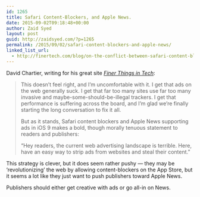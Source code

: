```yaml
---
id: 1265
title: Safari Content-Blockers, and Apple News.
date: 2015-09-02T09:18:48+00:00
author: Zaid Syed
layout: post
guid: http://zaidsyed.com/?p=1265
permalink: /2015/09/02/safari-content-blockers-and-apple-news/
linked_list_url:
  - http://finertech.com/blog/on-the-conflict-between-safari-content-blockers-and-apple-news-in-ios-9
---
```

David Chartier, writing for his great site [_Finer Things in Tech_](http://finertech.com):

> This doesn&#8217;t feel right, and I&#8217;m uncomfortable with it. I get that ads on the web generally suck. I get that far too many sites use far too many invasive and maybe-some-should-be-illegal trackers. I get that performance is suffering across the board, and I&#8217;m glad we&#8217;re finally starting the long conversation to fix it all.
> 
> But as it stands, Safari content blockers and Apple News supporting ads in iOS 9 makes a bold, though morally tenuous statement to readers and publishers:
> 
> &#8220;Hey readers, the current web advertising landscape is terrible. Here, have an easy way to strip ads from websites and steal their content.&#8221; 

This strategy is clever, but it does seem rather pushy — they may be &#8216;revolutionizing&#8217; the web by allowing content-blockers on the App Store, but it seems a lot like they just want to push publishers toward Apple News.

Publishers should either get creative with ads or go all-in on News.